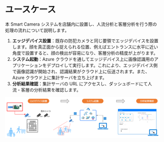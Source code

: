# ユースケース

本 Smart Camera システムを店舗内に設置し、人流分析と客層分析を行う際の処理の流れについて説明します。

1. **エッジデバイス設置**：既存の防犯カメラと同じ要領でエッジデバイスを設置します。顔を真正面から捉えられる位置、例えばエントランスに水平に近い角度で設置すると、顔の検出が容易になり、客層分析の精度が上がります。
1. **システム起動**：Azure クラウドを通してエッジデバイス上に画像認識用のアプリケーションをデプロイして実行します。これにより、エッジデバイス側で画像認識が開始され、認識結果がクラウド上に伝送されます。また、Azure クラウド上に集計サーバを立ち上げます。
1. **分析結果確認**：集計サーバの URL にアクセスし、ダッシュボードにて人流・客層の分析結果を確認します。

![Smart Camera Use Case ja-JP](images/usecase.ja-JP.png)
